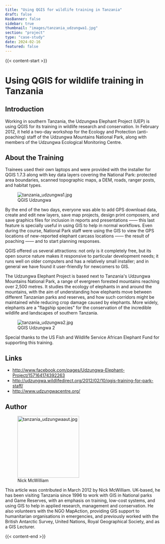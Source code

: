 ```yaml
---
title: "Using QGIS for wildlife training in Tanzania"
draft: false
HasBanner: false
sidebar: true
thumbnail: "images/tanzania_udzungwa1.jpg"
section: "project"
type: "case-study"
date: 2024-02-16
featured: false
---
```

{{< content-start >}}

# Using QGIS for wildlife training in Tanzania

## Introduction

Working in southern Tanzania, the Udzungwa Elephant Project (UEP) is using QGIS for its training in wildlife research and conservation. In February 2012, it held a two-day workshop for the Ecology and Protection (anti-poaching) staff of the Udzungwa Mountains National Park, along with members of the Udzungwa Ecological Monitoring Centre.

## About the Training

Trainees used their own laptops and were provided with the installer for QGIS 1.7.3 along with key data layers covering the National Park: protected area boundaries, scanned topographic maps, a DEM, roads, ranger posts, and habitat types.

<figure>
<img src="../images/tanzania_udzungwa1.jpg" class="align-right" alt="tanzania_udzungwa1.jpg" />
<figcaption>QGIS Udzungwa</figcaption>
</figure>

By the end of the two days, everyone was able to add GPS download data, create and edit new layers, save map projects, design print composers, and save graphics files for inclusion in reports and presentations —— this last feature is specially useful in using GIS to help in normal workflows. Even during the course, National Park staff were using the GIS to view the GPS locations of new-reported elephant carcass locations —— the result of poaching —— and to start planning responses.

QGIS offered us several attractions: not only is it completely free, but its open source nature makes it responsive to particular development needs; it runs well on older computers and has a relatively small installer; and in general we have found it user-friendly for newcomers to GIS.

The Udzungwa Elephant Project is based next to Tanzania\'s Udzungwa Mountains National Park, a range of evergreen forested mountains reaching over 2,500 metres. It studies the ecology of elephants in and around the mountains, with the aim of understanding how elephants move between different Tanzanian parks and reserves, and how such corridors might be maintained while reducing crop damage caused by elephants. More widely, elephants are a \"flagship species\" for the conservation of the incredible wildlife and landscapes of southern Tanzania.

<figure>
<img src="../images/tanzania_udzungwa2.jpg" class="align-right" alt="tanzania_udzungwa2.jpg" />
<figcaption>QGIS Udzungwa 2</figcaption>
</figure>

Special thanks to the US Fish and Wildlife Service African Elephant Fund for supporting this training.

## Links

-   <http://www.facebook.com/pages/Udzungwa-Elephant-Project/157164174392263>
-   <http://udzungwa.wildlifedirect.org/2012/02/10/qgis-training-for-park-staff/>
-   <http://www.udzungwacentre.org/>

## Author

<figure>
<img src="../images/tanzania_udzungwaaut.jpg" class="align-left" height="200" alt="tanzania_udzungwaaut.jpg" />
<figcaption>Nick McWilliam</figcaption>
</figure>

This article was contributed in March 2012 by Nick McWilliam. UK-based, he has been visiting Tanzania since 1996 to work with GIS in National parks and Game Reserves, with an emphasis on training, low-cost systems, and using GIS to help in applied research, management and conservation. He also volunteers with the NGO MapAction, providing GIS support to humanitarian organisations in emergencies, and previously worked with the British Antarctic Survey, United Nations, Royal Geographical Society, and as a GIS Lecturer.

{{< content-end >}}
